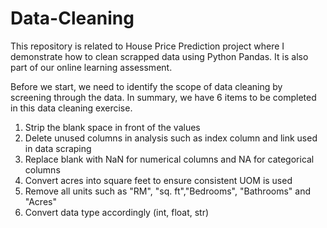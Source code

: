 # Data-Cleaning
This repository is related to House Price Prediction project where I demonstrate how to clean scrapped data using Python Pandas. 
It is also part of our online learning assessment.


Before we start, we need to identify the scope of data cleaning by screening through the data.
In summary, we have 6 items to be completed in this data cleaning exercise.
1. Strip the blank space in front of the values
2. Delete unused columns in analysis such as index column and link used in data scraping
3. Replace blank with NaN for numerical columns and NA for categorical columns
4. Convert acres into square feet to ensure consistent UOM is used
5. Remove all units such as "RM", "sq. ft","Bedrooms", "Bathrooms" and "Acres"
6. Convert data type accordingly (int, float, str)
